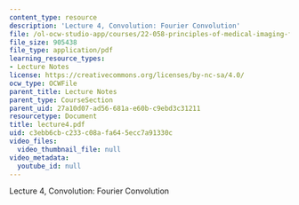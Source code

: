 ```yaml
---
content_type: resource
description: 'Lecture 4, Convolution: Fourier Convolution'
file: /ol-ocw-studio-app/courses/22-058-principles-of-medical-imaging-fall-2002/c3ebb6cbc233c08afa645ecc7a91330c_lecture4.pdf
file_size: 905438
file_type: application/pdf
learning_resource_types:
- Lecture Notes
license: https://creativecommons.org/licenses/by-nc-sa/4.0/
ocw_type: OCWFile
parent_title: Lecture Notes
parent_type: CourseSection
parent_uid: 27a10d07-ad56-681a-e60b-c9ebd3c31211
resourcetype: Document
title: lecture4.pdf
uid: c3ebb6cb-c233-c08a-fa64-5ecc7a91330c
video_files:
  video_thumbnail_file: null
video_metadata:
  youtube_id: null
---
```

Lecture 4, Convolution: Fourier Convolution